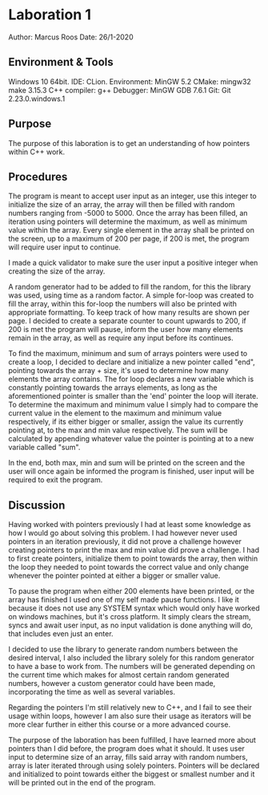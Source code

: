 # Laboration 1
Author: Marcus Roos
Date: 26/1-2020

## Environment & Tools
Windows 10 64bit. 
IDE: CLion. 
Environment: MinGW 5.2 
CMake: mingw32 make 3.15.3 
C++ compiler: g++ Debugger: 
MinGW GDB 7.6.1 
Git: Git 2.23.0.windows.1

## Purpose
The purpose of this laboration is to get an understanding of how pointers within
C++ work. 

## Procedures
The program is meant to accept user input as an integer, use this integer to
initialize the size of an array, the array will then be filled with random numbers
ranging from -5000 to 5000. Once the array has been filled, an iteration using
pointers will determine the maximum, as well as minimum value within the array.
Every single element in the array shall be printed on the screen, up to a 
maximum of 200 per page, if 200 is met, the program will require user input
to continue.

I made a quick validator to make sure the user input a positive integer when
creating the size of the array.

A random generator had to be added to fill the random, for this the <random>
library was used, using time as a random factor. A simple for-loop was created
to fill the array, within this for-loop the numbers will also be printed with
appropriate formatting. To keep track of how many results are shown per page. 
I decided to create a separate counter to count upwards to 200, if 200 is 
met the program will pause, inform the user how many elements remain in the
array, as well as require any input before its continues.

To find the maximum, minimum and sum of arrays pointers were used to create a 
loop, I decided to declare and initialize a new pointer called "end", pointing towards the array +
size, it's used to determine how many elements the array contains. The for loop
declares a new variable which is constantly pointing towards the arrays elements, as
long as the aforementioned pointer is smaller than the 'end' pointer the loop
will iterate. To determine the maximum and minimum value I simply had to compare
the current value in the element to the maximum and minimum value respectively,
if its either bigger or smaller, assign the value its currently pointing at, to the 
max and min value respectively. The sum will be calculated by appending whatever
value the pointer is pointing at to a new variable called "sum".

In the end, both max, min and sum will be printed on the screen and the user will
once again be informed the program is finished, user input will be required to
exit the program.

## Discussion
Having worked with pointers previously I had at least some knowledge as how
I would go about solving this problem. I had however never used pointers in an iteration
previously, it did not prove a challenge however creating pointers to print the max
and min value did prove a challenge. I had to first create pointers, initialize them 
to point towards the array, then within the loop they needed to point towards the correct 
value and only change whenever the pointer pointed at either a bigger or smaller value.

To pause the program when either 200 elements have been printed, or the array
has finished I used one of my self made pause functions. I like it because it does
not use any SYSTEM syntax which would only have worked on windows machines, but it's
cross platform. It simply clears the stream, syncs and await user input, as no
input validation is done anything will do, that includes even just an enter.

I decided to use the <random> library to generate random numbers between the
desired interval, I also included the <ctime> library solely for this random
generator to have a base to work from. The numbers will be generated depending
on the current time which makes for almost certain random generated numbers,
however a custom generator could have been made, incorporating the time as well as
several variables.

Regarding the pointers I'm still relatively new to C++, and I fail to see their usage 
within loops, however I am also sure their usage as iterators will be more
clear further in either this course or a more advanced course.

The purpose of the laboration has been fulfilled, I have learned more about pointers
than I did before, the program does what it should. It uses user input to determine
size of an array, fills said array with random numbers, array is later iterated
through using solely pointers. Pointers will be declared and initialized to
point towards either the biggest or smallest number and it will be printed out 
in the end of the program.